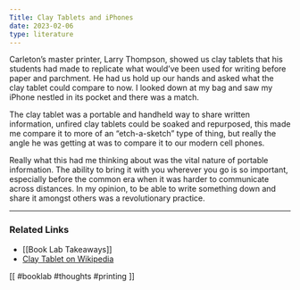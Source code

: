 ```yaml
---
Title: Clay Tablets and iPhones
date: 2023-02-06
type: literature
---
```


Carleton’s master printer, Larry Thompson, showed us clay tablets that his students had made to replicate what would’ve been used for writing before paper and parchment. He had us hold up our hands and asked what the clay tablet could compare to now. I looked down at my bag and saw my iPhone nestled in its pocket and there was a match. 

The clay tablet was a portable and handheld way to share written information, unfired clay tablets could be soaked and repurposed, this made me compare it to more of an “etch-a-sketch” type of thing, but really the angle he was getting at was to compare it to our modern cell phones. 

Really what this had me thinking about was the vital nature of portable information. The ability to bring it with you wherever you go is so important, especially before the common era when it was harder to communicate across distances. In my opinion, to be able to write something down and share it amongst others was a revolutionary practice.

---

### Related Links

 - [[Book Lab Takeaways]]
 - [Clay Tablet on Wikipedia](https://en.wikipedia.org/wiki/Clay_tablet)

[[ #booklab #thoughts #printing ]]
